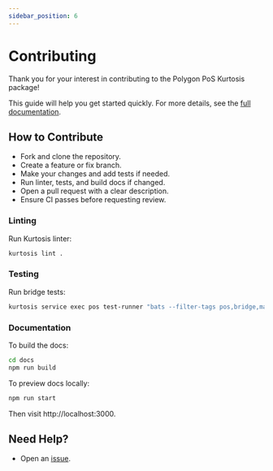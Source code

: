 ```yaml
---
sidebar_position: 6
---
```


# Contributing

Thank you for your interest in contributing to the Polygon PoS Kurtosis package!

This guide will help you get started quickly. For more details, see the [full documentation](./introduction.md).

## How to Contribute

- Fork and clone the repository.
- Create a feature or fix branch.
- Make your changes and add tests if needed.
- Run linter, tests, and build docs if changed.
- Open a pull request with a clear description.
- Ensure CI passes before requesting review.

### Linting

Run Kurtosis linter:

```bash
kurtosis lint .
```

### Testing

Run bridge tests:

```bash
kurtosis service exec pos test-runner "bats --filter-tags pos,bridge,matic,pol --recursive tests/"
```

### Documentation

To build the docs:

```bash
cd docs
npm run build
```

To preview docs locally:

```bash
npm run start
```

Then visit http://localhost:3000.

## Need Help?

- Open an [issue](https://github.com/0xPolygon/kurtosis-polygon-pos/issues).
